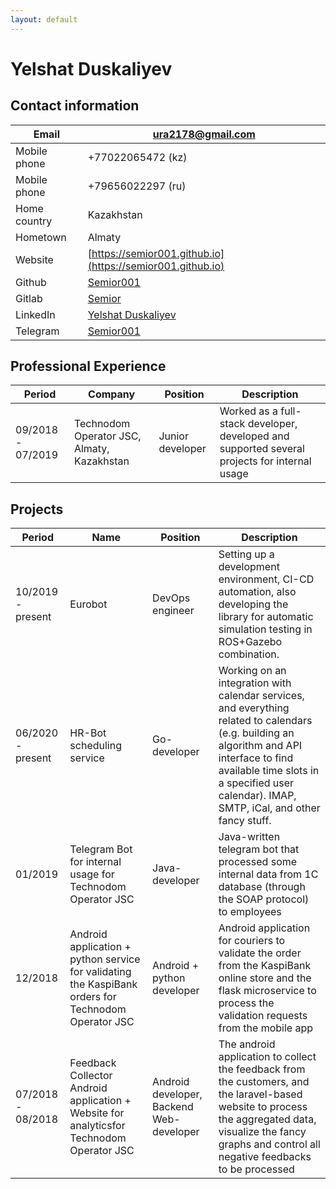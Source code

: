 ```yaml
---
layout: default
---
```

# Yelshat Duskaliyev
## Contact information
| Email        | [ura2178@gmail.com](email:ura2178@gmail.com)                                   |
|--------------|--------------------------------------------------------------------------------|
| Mobile phone | +77022065472 (kz)                                                              |
| Mobile phone | +79656022297 (ru)                                                              |
| Home country | Kazakhstan                                                                     |
| Hometown     | Almaty                                                                         |
| Website      | [https://semior001.github.io](https://semior001.github.io)                     |
| Github       | [Semior001](https://github.com/semior001)                                      |
| Gitlab       | [Semior](https://gitlab.com/semior)                                            |
| LinkedIn     | [Yelshat Duskaliyev](https://www.linkedin.com/in/yelshat-duskaliev-181813139/) |
| Telegram     | [Semior001](https://t.me/semior001)                                            |

## Professional Experience
| Period            | Company                                    | Position         | Description                                                                                   |
|-------------------|--------------------------------------------|------------------|-----------------------------------------------------------------------------------------------|
| 09/2018 - 07/2019 | Technodom Operator JSC, Almaty, Kazakhstan | Junior developer | Worked as a full-stack developer, developed and supported several projects for internal usage |

## Projects
| Period            | Name                                                                                                | Position                                 | Description                                                                                                                                                                                                                              |
|-------------------|-----------------------------------------------------------------------------------------------------|------------------------------------------|------------------------------------------------------------------------------------------------------------------------------------------------------------------------------------------------------------------------------------------|
| 10/2019 - present | Eurobot                                                                                             | DevOps engineer                          | Setting up a development environment, CI-CD automation, also developing the library for automatic simulation testing in ROS+Gazebo combination.                                                                                          |
| 06/2020 - present | HR-Bot scheduling service                                                                           | Go-developer                             | Working on an integration with calendar services, and everything related to calendars (e.g. building an algorithm and API interface to find available time slots in a specified user calendar). IMAP, SMTP, iCal, and other fancy stuff. |
| 01/2019           | Telegram Bot for internal usage for Technodom Operator JSC                                          | Java-developer                           | Java-written telegram bot that processed some internal data from 1C database (through the SOAP protocol) to employees                                                                                                                    |
| 12/2018           | Android application + python service for validating the KaspiBank orders for Technodom Operator JSC | Android + python developer               | Android application for couriers to validate the order from the KaspiBank online store and the flask microservice to process the validation requests from the mobile app                                                                 |
| 07/2018 - 08/2018 | Feedback Collector Android application + Website for analyticsfor Technodom Operator JSC            | Android developer, Backend Web-developer | The android application to collect the feedback from the customers, and the laravel-based website to process the aggregated data, visualize the fancy graphs and control all negative feedbacks to be processed                          |